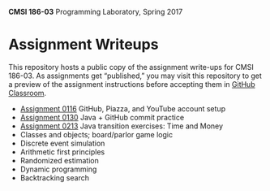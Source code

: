 **CMSI 186-03** Programming Laboratory, Spring 2017

# Assignment Writeups
This repository hosts a public copy of the assignment write-ups for CMSI 186-03. As assignments get “published,” you may visit this repository to get a preview of the assignment instructions before accepting them in [GitHub Classroom](https://classroom.github.com).

- [Assignment 0116](http://myweb.lmu.edu/dondi/spring2017/cmsi186/cmsi186-spring2017-hw0116.pdf) GitHub, Piazza, and YouTube account setup
- [Assignment 0130](https://github.com/lmu-cmsi186-spring2017/assignments-03/blob/master/practice.md) Java + GitHub commit practice
- [Assignment 0213](https://github.com/lmu-cmsi186-spring2017/assignments-03/blob/master/time-and-money.md) Java transition exercises: Time and Money
- Classes and objects; board/parlor game logic
- Discrete event simulation
- Arithmetic first principles
- Randomized estimation
- Dynamic programming
- Backtracking search
